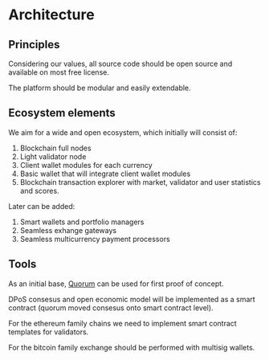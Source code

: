 # Architecture

## Principles
Considering our values, all source code should be open source and available on most free license.

The platform should be modular and easily extendable.

## Ecosystem elements
We aim for a wide and open ecosystem, which initially will consist of:
1. Blockchain full nodes
2. Light validator node
3. Client wallet modules for each currency
4. Basic wallet that will integrate client wallet modules
5. Blockchain transaction explorer with market, validator and user statistics and scores.

Later can be added:
1. Smart wallets and portfolio managers
2. Seamless exhange gateways
3. Seamless multicurrency payment processors

## Tools

As an initial base, [Quorum](https://github.com/freeteal-foundation-one/quorum) can be used for first proof of concept.

DPoS consesus and open economic model will be implemented as a smart contract (quorum moved consesus onto smart contract level).

For the ethereum family chains we need to implement smart contract templates for validators.

For the bitcoin family exchange should be performed with multisig wallets. 
